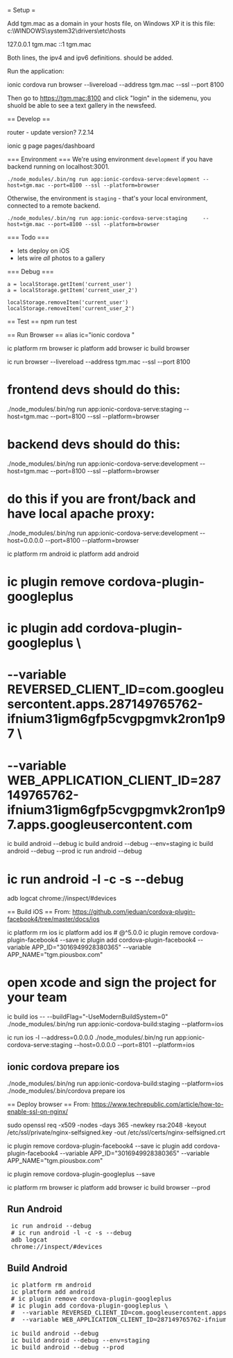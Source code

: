 
= Setup =

Add tgm.mac as a domain in your hosts file, on Windows XP it is this file: c:\WINDOWS\system32\drivers\etc\hosts

 127.0.0.1 tgm.mac
 ::1 tgm.mac

Both lines, the ipv4 and ipv6 definitions. should be added.

Run the application:

 ionic cordova run browser --livereload --address tgm.mac --ssl --port 8100

Then go to https://tgm.mac:8100 and click "login" in the sidemenu, you shuold be able to see a text gallery in the newsfeed.

== Develop ==

 router - update version? 7.2.14

 ionic g page pages/dashboard

=== Environment ===
We're using environment `development` if you have backend running on localhost:3001.

```
./node_modules/.bin/ng run app:ionic-cordova-serve:development --host=tgm.mac --port=8100 --ssl --platform=browser
```

Otherwise, the environment is `staging` - that's your local environment, connected to a remote backend.

```
./node_modules/.bin/ng run app:ionic-cordova-serve:staging     --host=tgm.mac --port=8100 --ssl --platform=browser
```

=== Todo ===

* lets deploy on iOS
* lets wire *all* photos to a gallery

=== Debug ===
```
a = localStorage.getItem('current_user')
a = localStorage.getItem('current_user_2')

localStorage.removeItem('current_user')
localStorage.removeItem('current_user_2')
```

== Test ==
 npm run test
 
== Run Browser ==
 alias ic="ionic cordova "

 ic platform rm browser
 ic platform add browser
 ic build browser

 ic run browser --livereload --address tgm.mac --ssl --port 8100
 # frontend devs should do this:
 ./node_modules/.bin/ng run app:ionic-cordova-serve:staging     --host=tgm.mac --port=8100 --ssl --platform=browser
 # backend devs should do this:
 ./node_modules/.bin/ng run app:ionic-cordova-serve:development --host=tgm.mac --port=8100 --ssl --platform=browser
 # do this if you are front/back and have local apache proxy:
 ./node_modules/.bin/ng run app:ionic-cordova-serve:development --host=0.0.0.0 --port=8100 --platform=browser

 ic platform rm android
 ic platform add android
 # ic plugin remove cordova-plugin-googleplus
 # ic plugin add cordova-plugin-googleplus \
 #  --variable REVERSED_CLIENT_ID=com.googleusercontent.apps.287149765762-ifnium31igm6gfp5cvgpgmvk2ron1p97 \
 #  --variable WEB_APPLICATION_CLIENT_ID=287149765762-ifnium31igm6gfp5cvgpgmvk2ron1p97.apps.googleusercontent.com
 ic build android --debug
 ic build android --debug --env=staging
 ic build android --debug --prod
 ic run android --debug
 # ic run android -l -c -s --debug
 adb logcat
 chrome://inspect/#devices
 
== Build iOS ==
From: https://github.com/jeduan/cordova-plugin-facebook4/tree/master/docs/ios

 ic platform rm ios
 ic platform add ios # @^5.0.0
 ic plugin remove cordova-plugin-facebook4 --save
 ic plugin add cordova-plugin-facebook4 --variable APP_ID="3016949928380365" --variable APP_NAME="tgm.piousbox.com"
 # open xcode and sign the project for your team
 ic build ios -- --buildFlag="-UseModernBuildSystem=0"
 ./node_modules/.bin/ng run app:ionic-cordova-build:staging --platform=ios

 ic run ios -l --address=0.0.0.0
 ./node_modules/.bin/ng run app:ionic-cordova-serve:staging --host=0.0.0.0 --port=8101 --platform=ios

 ## ionic cordova prepare ios
 ./node_modules/.bin/ng run app:ionic-cordova-build:staging --platform=ios
 ./node_modules/.bin/cordova prepare ios

== Deploy browser ==
From: https://www.techrepublic.com/article/how-to-enable-ssl-on-nginx/

 sudo openssl req -x509 -nodes -days 365 -newkey rsa:2048 -keyout /etc/ssl/private/nginx-selfsigned.key -out /etc/ssl/certs/nginx-selfsigned.crt
 
 ic plugin remove cordova-plugin-facebook4 --save
 ic plugin add cordova-plugin-facebook4 --variable APP_ID="3016949928380365" --variable APP_NAME="tgm.piousbox.com"

 ic plugin remove cordova-plugin-googleplus --save

 ic platform rm browser 
 ic platform add browser
 ic build browser --prod

## Run Android
<pre>
 ic run android --debug
 # ic run android -l -c -s --debug
 adb logcat
 chrome://inspect/#devices
</pre>

## Build Android

<pre>
 ic platform rm android
 ic platform add android
 # ic plugin remove cordova-plugin-googleplus
 # ic plugin add cordova-plugin-googleplus \
 #  --variable REVERSED_CLIENT_ID=com.googleusercontent.apps.287149765762-ifnium31igm6gfp5cvgpgmvk2ron1p97 \
 #  --variable WEB_APPLICATION_CLIENT_ID=287149765762-ifnium31igm6gfp5cvgpgmvk2ron1p97.apps.googleusercontent.com

 ic build android --debug
 ic build android --debug --env=staging
 ic build android --debug --prod
</pre>






